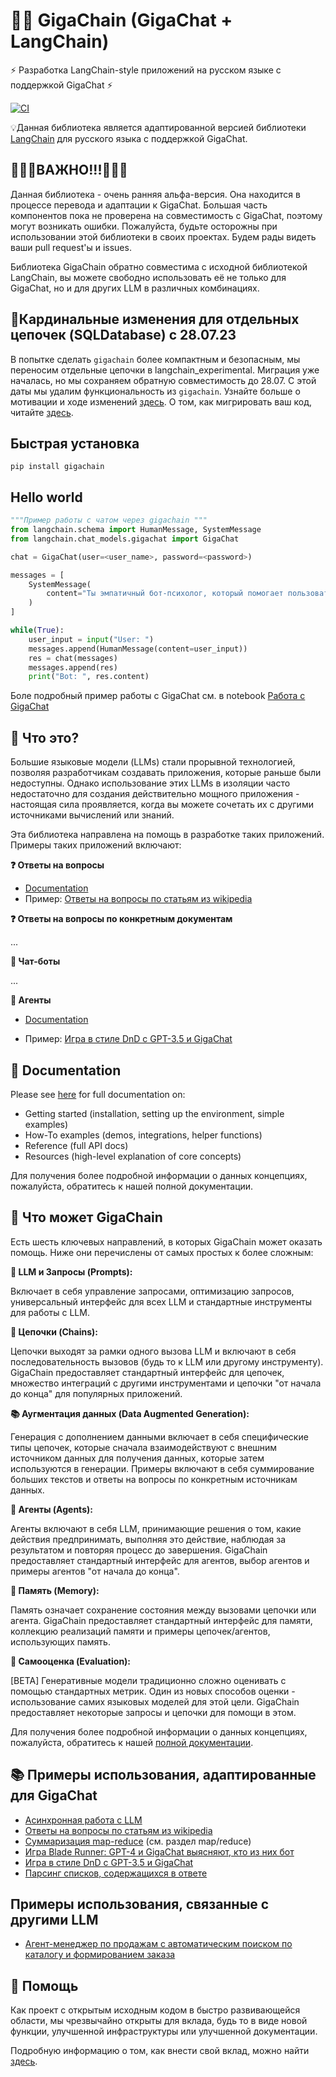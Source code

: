 # 🦜️🔗 GigaChain (GigaChat + LangChain)

⚡ Разработка LangChain-style приложений на русском языке с поддержкой GigaChat ⚡

<!--
[![Release Notes](https://img.shields.io/github/release/langchain-ai/langchain)](https://github.com/ai-forever/gigachain/releases)
-->
[![CI](https://github.com/ai-forever/gigachain/actions/workflows/langchain_ci.yml/badge.svg)](https://github.com/ai-forever/gigachain/actions/workflows/langchain_ci.yml)
<!--
[![Experimental CI](https://github.com/ai-forever/gigachain/actions/workflows/langchain_experimental_ci.yml/badge.svg)](https://github.com/ai-forever/gigachain/actions/workflows/langchain_experimental_ci.yml)
[![Downloads](https://static.pepy.tech/badge/langchain/month)](https://pepy.tech/project/langchain)
[![License: MIT](https://img.shields.io/badge/License-MIT-yellow.svg)](https://opensource.org/licenses/MIT)
[![Twitter](https://img.shields.io/twitter/url/https/twitter.com/langchainai.svg?style=social&label=Follow%20%40LangChainAI)](https://twitter.com/langchainai)
[![](https://dcbadge.vercel.app/api/server/6adMQxSpJS?compact=true&style=flat)](https://discord.gg/6adMQxSpJS)
[![Open in Dev Containers](https://img.shields.io/static/v1?label=Dev%20Containers&message=Open&color=blue&logo=visualstudiocode)](https://vscode.dev/redirect?url=vscode://ms-vscode-remote.remote-containers/cloneInVolume?url=https://github.com/langchain-ai/langchain)
[![Open in GitHub Codespaces](https://github.com/codespaces/badge.svg)](https://codespaces.new/langchain-ai/langchain)
[![GitHub star chart](https://img.shields.io/github/stars/langchain-ai/langchain?style=social)](https://star-history.com/#langchain-ai/langchain)
[![Dependency Status](https://img.shields.io/librariesio/github/langchain-ai/langchain)](https://libraries.io/github/langchain-ai/langchain)
[![Open Issues](https://img.shields.io/github/issues-raw/langchain-ai/langchain)](https://github.com/ai-forever/gigachain/issues)
-->

<!-- Ищете версию на JS/TS? Ознакомьтесь с [LangChain.js](https://github.com/hwchase17/langchainjs).-->

💡Данная библиотека является адаптированной версией библиотеки [LangChain](https://github.com/langchain-ai/langchain) для русского языка с поддержкой GigaChat.

<!--
**Production Support:** As you move your LangChains into production, we'd love to offer more hands-on support.
Fill out [this form](https://airtable.com/appwQzlErAS2qiP0L/shrGtGaVBVAz7NcV2) to share more about what you're building, and our team will get in touch.
-->

## 🚨🚨🚨ВАЖНО!!!🚨🚨🚨

Данная библиотека - очень ранняя альфа-версия. Она находится в процессе перевода и адаптации к GigaChat. Большая часть компонентов пока не проверена на совместимость с GigaChat, поэтому могут возникать ошибки. Пожалуйста, будьте осторожны при использовании этой библиотеки в своих проектах. Будем рады видеть ваши pull request'ы и issues.

Библиотека GigaChain обратно совместима с исходной библиотекой LangChain, вы можете свободно использовать её не только для GigaChat, но и для других LLM в различных комбинациях.

## 🚨Кардинальные изменения для отдельных цепочек (SQLDatabase) с 28.07.23

В попытке сделать `gigachain` более компактным и безопасным, мы переносим отдельные цепочки в langchain_experimental.
Миграция уже началась, но мы сохраняем обратную совместимость до 28.07.
С этой даты мы удалим функциональность из `gigachain`.
Узнайте больше о мотивации и ходе изменений [здесь](https://github.com/hwchase17/langchain/discussions/8043).
О том, как мигрировать ваш код, читайте [здесь](MIGRATE.md).

## Быстрая установка

`pip install gigachain`
<!--
`pip install langchain`
or
`pip install langsmith && conda install langchain -c conda-forge`
-->

## Hello world
```python
"""Пример работы с чатом через gigachain """
from langchain.schema import HumanMessage, SystemMessage
from langchain.chat_models.gigachat import GigaChat

chat = GigaChat(user=<user_name>, password=<password>)

messages = [
    SystemMessage(
        content="Ты эмпатичный бот-психолог, который помогает пользователю решить его проблемы."
    )
]

while(True):
    user_input = input("User: ")
    messages.append(HumanMessage(content=user_input))
    res = chat(messages)
    messages.append(res)
    print("Bot: ", res.content)
```

Боле подробный пример работы с GigaChat см. в notebook [Работа с GigaChat](docs/extras/integrations/chat/gigachat.ipynb)

## 🤔 Что это?

Большие языковые модели (LLMs) стали прорывной технологией, позволяя разработчикам создавать приложения, которые раньше были недоступны. Однако использование этих LLMs в изоляции часто недостаточно для создания действительно мощного приложения - настоящая сила проявляется, когда вы можете сочетать их с другими источниками вычислений или знаний.

Эта библиотека направлена на помощь в разработке таких приложений. Примеры таких приложений включают:

**❓ Ответы на вопросы**

- [Documentation](https://python.langchain.com/docs/use_cases/question_answering/)
- Пример: [Ответы на вопросы по статьям из wikipedia](https://github.com/ai-forever/gigachain/blob/master/docs/extras/integrations/retrievers/wikipedia.ipynb)

**❓ Ответы на вопросы по конкретным документам**

...
<!--- [Documentation](https://python.langchain.com/docs/use_cases/question_answering/)
- Полный пример: [Question Answering over Notion Database](https://github.com/hwchase17/notion-qa)
-->
**💬 Чат-боты**

...
<!-- - [Documentation](https://python.langchain.com/docs/use_cases/chatbots/)
- Полный пример: [Chat-LangChain](https://github.com/hwchase17/chat-langchain)
-->
**🤖 Агенты**

- [Documentation](https://python.langchain.com/docs/modules/agents/)
<!--- Полный пример: [GPT+WolframAlpha](https://huggingface.co/spaces/JavaFXpert/Chat-GPT-LangChain)-->
- Пример: [Игра в стиле DnD с GPT-3.5 и GigaChat](docs/extras/use_cases/agent_simulations/multi_llm_thre_player_dnd.ipynb)

## 📖 Documentation

Please see [here](https://python.langchain.com) for full documentation on:

- Getting started (installation, setting up the environment, simple examples)
- How-To examples (demos, integrations, helper functions)
- Reference (full API docs)
- Resources (high-level explanation of core concepts)






Для получения более подробной информации о данных концепциях, пожалуйста, обратитесь к нашей полной документации.




## 🚀 Что может GigaChain

Есть шесть ключевых направлений, в которых GigaChain может оказать помощь. Ниже они перечислены от самых простых к более сложным:

**📃 LLM и Запросы (Prompts):**

Включает в себя управление запросами, оптимизацию запросов, универсальный интерфейс для всех LLM и стандартные инструменты для работы с LLM.

**🔗 Цепочки (Chains):**

Цепочки выходят за рамки одного вызова LLM и включают в себя последовательность вызовов (будь то к LLM или другому инструменту). GigaChain предоставляет стандартный интерфейс для цепочек, множество интеграций с другими инструментами и цепочки "от начала до конца" для популярных приложений.

**📚 Аугментация данных (Data Augmented Generation):**

Генерация с дополнением данными включает в себя специфические типы цепочек, которые сначала взаимодействуют с внешним источником данных для получения данных, которые затем используются в генерации. Примеры включают в себя суммирование больших текстов и ответы на вопросы по конкретным источникам данных.

**🤖 Агенты (Agents):**

Агенты включают в себя LLM, принимающие решения о том, какие действия предпринимать, выполняя это действие, наблюдая за результатом и повторяя процесс до завершения. GigaChain предоставляет стандартный интерфейс для агентов, выбор агентов и примеры агентов "от начала до конца".

**🧠 Память (Memory):**

Память означает сохранение состояния между вызовами цепочки или агента. GigaChain предоставляет стандартный интерфейс для памяти, коллекцию реализаций памяти и примеры цепочек/агентов, использующих память.

**🧐 Самооценка (Evaluation):**

[BETA] Генеративные модели традиционно сложно оценивать с помощью стандартных метрик. Один из новых способов оценки - использование самих языковых моделей для этой цели. GigaChain предоставляет некоторые запросы и цепочки для помощи в этом.

Для получения более подробной информации о данных концепциях, пожалуйста, обратитесь к нашей [полной документации](https://python.langchain.com).

## 📚 Примеры использования, адаптированные для GigaChat

- [Асинхронная работа с LLM](docs/extras/modules/model_io/models/llms/async_llm.ipynb)
- [Ответы на вопросы по статьям из wikipedia](docs/extras/integrations/retrievers/wikipedia.ipynb)
- [Суммаризация map-reduce](docs/extras/use_cases/summarization.ipynb) (см. раздел map/reduce)
- [Игра Blade Runner: GPT-4 и GigaChat выясняют, кто из них бот](docs/extras/use_cases/more/fun/blade_runner.ipynb)
- [Игра в стиле DnD с GPT-3.5 и GigaChat](docs/extras/use_cases/agent_simulations/multi_llm_thre_player_dnd.ipynb)
- [Парсинг списков, содержащихся в ответе](libs/langchain/langchain/output_parsers/list.py)

## Примеры использования, связанные с другими LLM
- [Агент-менеджер по продажам с автоматическим поиском по каталогу и формированием заказа](docs/extras/modules/agents/how_to/add_memory_openai_functions.ipynb)

## 💁 Помощь

Как проект с открытым исходным кодом в быстро развивающейся области, мы чрезвычайно открыты для вклада, будь то в виде новой функции, улучшенной инфраструктуры или улучшенной документации.

Подробную информацию о том, как внести свой вклад, можно найти [здесь](.github/CONTRIBUTING.md).
